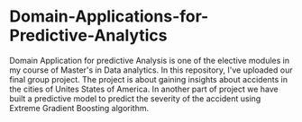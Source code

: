 # Domain-Applications-for-Predictive-Analytics
Domain Application for predictive Analysis is one of the elective modules in my course of Master's in Data analytics. In this repository, I've uploaded our final group project. The project is about gaining insights about accidents in the cities of Unites States of America. In another part of project we have built a predictive model to predict the severity of the accident using Extreme Gradient Boosting algorithm. 
